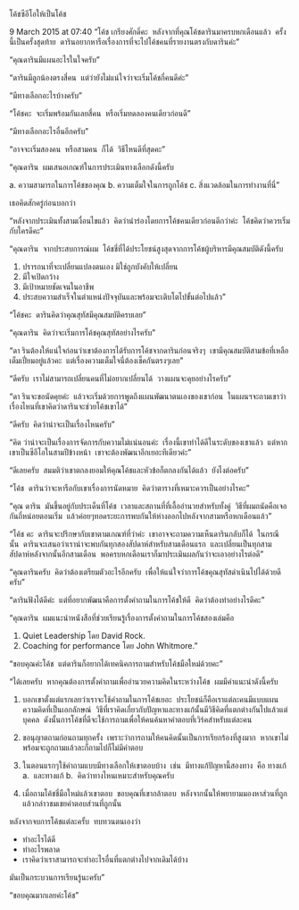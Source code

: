 โค้ชซีอีโอให้เป็นโค้ช

9 March 2015 at 07:40
“โค้ช เกรียงศักดิ์คะ  หลังจากที่คุณโค้ชดารินมาครบหกเดือนแล้ว  ครั้งนี้เป็นครั้งสุดท้าย  ดารินอยากหารือเรื่องการที่จะไปโค้ชคนที่รายงานตรงกับดารินค่ะ”

“คุณดารินมีแผนอะไรในใจครับ”

“ดารินมีลูกน้องตรงสี่คน  แต่ว่ายังไม่แน่ใจว่าจะเริ่มโค้ชกี่คนดีค่ะ”

“มีทางเลือกอะไรบ้างครับ”

“โค้ชคะ  จะเริ่มพร้อมกันเลยสี่คน  หรือเริ่มทดลองคนเดียวก่อนดี”

“มีทางเลือกอะไรอื่นอีกครับ”

“อาจจะเริ่มสองคน  หรือสามคน  ก็ได้  วิธีไหนดีที่สุดคะ”

“คุณดาริน  ผมเสนอเกณฑ์ในการประเมินทางเลือกดังนี้ครับ

a. ความสามารถในการโค้ชของคุณ
b. ความเต็มใจในการถูกโค้ช
c. สิ่งแวดล้อมในการทำงานที่นี่”

เธอคิดสักครู่ก่อนบอกว่า

“หลังจากประเมินทั้งสามเงื่อนไขแล้ว  คิดว่านำร่องโดยการโค้ชคนเดียวก่อนดีกว่าค่ะ  โค้ชคิดว่าควรเริ่มกับใครดีคะ”

“คุณดาริน  จากประสบการณ์ผม  โค้ชชี่ที่ได้ประโยชน์สูงสุดจากการโค้ชผู้บริหารมีคุณสมบัติดังนี้ครับ

1. ปรารถนาที่จะเปลี่ยนแปลงตนเอง มิใช่ถูกบังคับให้เปลี่ยน
2. มีใจเปิดกว้าง
3. มีเป้าหมายชัดเจนในอาชีพ
4. ประสบความสำเร็จในตำแหน่งปัจจุบันและพร้อมจะเติบโตไปขั้นต่อไปแล้ว”

“โค้ชคะ  ดารินคิดว่าคุณสุทัสมีคุณสมบัติครบเลย”

“คุณดาริน  คิดว่าจะเริ่มการโค้ชคุณสุทัสอย่างไรครับ”

“ดา รินต้องให้แน่ใจก่อนว่าเขาต้องการได้รับการโค้ชจากดารินก่อนจริงๆ  เขามีคุณสมบัติสามข้อที่เหลือเต็มเปี่ยมอยู่แล้วคะ  แต่เรื่องความเต็มใจนี่ต้องเช็คกันตรงๆเลย"

“ดีครับ  เราไม่สามารถเปลี่ยนคนที่ไม่อยากเปลี่ยนได้  วางแผนจะคุยอย่างไรครับ”

“ดา รินจะขอนัดคุยค่ะ  แล้วจะเริ่มด้วยการพูดถึงแผนพัฒนาตนเองของเขาก่อน  ในแผนฯจะถามเขาว่าเรื่องไหนที่เขาคิดว่าดารินจะช่วยโค้ชเขาได้”

“ดีครับ  คิดว่าน่าจะเป็นเรื่องไหนครับ”

“คิด ว่าน่าจะเป็นเรื่องการจัดการกับความไม่แน่นอนค่ะ  เรื่องนี้เขาทำได้ดีในระดับของเขาแล้ว  แต่หากเขาเป็นซีอีโอในสามปีข้างหน้า  เขาจะต้องพัฒนาอีกเยอะทีเดียวค่ะ”

“ดีเลยครับ  สมมติว่าเขาตกลงยอมให้คุณโค้ชและหัวข้อก็ตกลงกันได้แล้ว  ยังไงต่อครับ”

“โค้ช  ดารินว่าจะหารือกับเขาเรื่องการนัดหมาย  คิดว่าตารางที่เหมาะควรเป็นอย่างไรคะ”

“คุณ ดาริน  มันขึ้นอยู่กับประเด็นที่โค้ช  เวลาและสถานที่ที่เอื้ออำนวยสำหรับทั้งคู่  วิธีที่ผมถนัดคือเจอกันถี่หน่อยตอนเริ่ม  แล้วค่อยๆทอดระยะการพบกันให้ห่างออกไปหลังจากสามหรือหกเดือนแล้ว”

“โค้ช คะ  ดารินจะปรึกษากับเขาตามเกณฑ์ที่ว่าค่ะ  เขาอาจจะถามความเห็นดารินกลับก็ได้  ในกรณีนั้น  ดารินจะเสนอว่าเราน่าจะพบกันทุกสองสัปดาห์สำหรับสามเดือนแรก  และเปลี่ยนเป็นทุกสามสัปดาห์หลังจากนั้นอีกสามเดือน  พอครบหกเดือนเราก็มาประเมินผลกันว่าจะเอาอย่างไรต่อดี”

“คุณดารินครับ  คิดว่าต้องเตรียมตัวอะไรอีกครับ  เพื่อให้แน่ใจว่าการโค้ชคุณสุทัสดำเนินไปได้ด้วยดีครับ”

“ดารินฟังได้ดีค่ะ  แต่ที่อยากพัฒนาคือการตั้งคำถามในการโค้ชให้ดี  คิดว่าต้องทำอย่างไรดีคะ”

“คุณดาริน  ผมแนะนำหนังสือที่ช่วยเรียนรู้เรื่องการตั้งคำถามในการโค้ชสองเล่มคือ

1. Quiet Leadership โดย David Rock.
2. Coaching for performance โดย John Whitmore.”

“ขอบคุณค่ะโค้ช  แต่ดารินก็อยากได้เทคนิคการถามสำหรับโค้ชมือใหม่ด้วยคะ”

“ได้เลยครับ  หากคุณต้องการตั้งคำถามเพื่ออำนวยความคิดในระหว่างโค้ช  ผมมีคำแนะนำดังนี้ครับ

1. บอกเขาตั้งแต่แรกเลยว่าเราจะใช้คำถามในการโค้ชเยอะ  ประโยชน์ก็คือเราแต่ละคนมีแบบแผนความคิดที่เป็นเอกลักษณ์  วิธีที่เราคิดเกี่ยวกับปัญหาและทางแก้นั้นมีวิธีคิดที่แตกต่างกันไปแล้วแต่ บุคคล  ดังนั้นการโค้ชที่ดีจะใช้การถามเพื่อให้คนค้นหาคำตอบที่เวิร์คสำหรับแต่ละคน

2. ขอนุญาตถามก่อนถามทุกครั้ง  เพราะว่าการถามให้คนคิดนั้นเป็นการเรียกร้องที่สูงมาก  หากเขาไม่พร้อมจะถูกถามแล้วละก็ถามไปก็ไม่มีคำตอบ

3. ในตอนแรกๆใช้คำถามแบบมีทางเลือกให้เขาตอบบ้าง  เช่น  มีทางแก้ปัญหานี้สองทาง  คือ ทางแก้ a.  และทางแก้ b.  คิดว่าทางไหนเหมาะสำหรับคุณครับ

4. เมื่อถามโค้ชชี่มือใหม่แล้วเขาตอบ  ขอบคุณที่เขากล้าตอบ  หลังจากนั้นให้พยายามมองหาส่วนที่ถูกแล้วกล่าวชมเชยคำตอบส่วนที่ถูกนั้น

หลังจากจบการโค้ชแต่ละครั้บ  ทบทวนตนเองว่า

- ทำอะไรได้ดี
- ทำอะไรพลาด
- เราคิดว่าเราสามารถจะทำอะไรอื่นที่แตกต่างไปจากเดิมได้บ้าง

มันเป็นกระบวนการเรียนรู้นะครับ”

“ขอบคุณมากเลยค่ะโค้ช”
